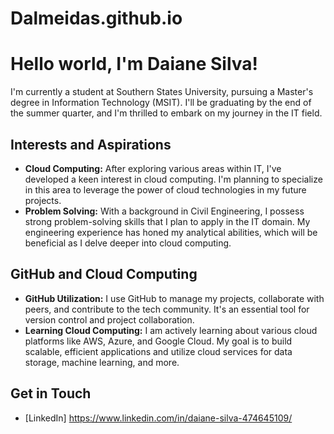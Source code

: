 # Dalmeidas.github.io

# Hello world, I'm Daiane Silva!

I'm currently a student at Southern States University, pursuing a Master's degree in Information Technology (MSIT). I'll be graduating by the end of the summer quarter, and I'm thrilled to embark on my journey in the IT field.

## Interests and Aspirations

- **Cloud Computing:** After exploring various areas within IT, I've developed a keen interest in cloud computing. I'm planning to specialize in this area to leverage the power of cloud technologies in my future projects.
- **Problem Solving:** With a background in Civil Engineering, I possess strong problem-solving skills that I plan to apply in the IT domain. My engineering experience has honed my analytical abilities, which will be beneficial as I delve deeper into cloud computing.

## GitHub and Cloud Computing

- **GitHub Utilization:** I use GitHub to manage my projects, collaborate with peers, and contribute to the tech community. It's an essential tool for version control and project collaboration.
- **Learning Cloud Computing:** I am actively learning about various cloud platforms like AWS, Azure, and Google Cloud. My goal is to build scalable, efficient applications and utilize cloud services for data storage, machine learning, and more.

## Get in Touch

- [LinkedIn] https://www.linkedin.com/in/daiane-silva-474645109/

